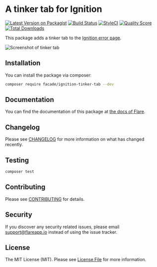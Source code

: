 # A tinker tab for Ignition

[![Latest Version on Packagist](https://img.shields.io/packagist/v/facade/ignition-tinker-tab.svg?style=flat-square)](https://packagist.org/packages/facade/ignition-tinker-tab)
[![Build Status](https://img.shields.io/travis/facade/ignition-tinker-tab/master.svg?style=flat-square)](https://travis-ci.org/facade/ignition-tinker-tab)
[![StyleCI](https://github.styleci.io/repos/203643083/shield?branch=master)](https://github.styleci.io/repos/203643083)
[![Quality Score](https://img.shields.io/scrutinizer/g/facade/ignition-tinker-tab.svg?style=flat-square)](https://scrutinizer-ci.com/g/facade/ignition-tinker-tab)
[![Total Downloads](https://img.shields.io/packagist/dt/facade/ignition-tinker-tab.svg?style=flat-square)](https://packagist.org/packages/facade/ignition-tinker-tab)

This package adds a tinker tab to the [Ignition error page](http://flareapp.io/docs/ignition-for-laravel/introduction).

![Screenshot of tinker tab](https://facade.github.io/ignition-tinker-tab/screenshot.png)

## Installation

You can install the package via composer:

```bash
composer require facade/ignition-tinker-tab --dev
```

## Documentation

You can find the documentation of this package at [the docs of Flare](http://flareapp.io/docs/ignition-for-laravel/first-party-extensions#the-tinker-package).



## Changelog

Please see [CHANGELOG](CHANGELOG.md) for more information on what has changed recently.

## Testing

``` bash
composer test
```

## Contributing

Please see [CONTRIBUTING](CONTRIBUTING.md) for details.

## Security

If you discover any security related issues, please email support@flareapp.io instead of using the issue tracker.

## License

The MIT License (MIT). Please see [License File](LICENSE.md) for more information.
